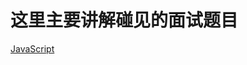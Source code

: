 # 这里主要讲解碰见的面试题目

[JavaScript](https://github.com/liu33286821/InterviewQuestions/blob/master/JavaScript.md)

